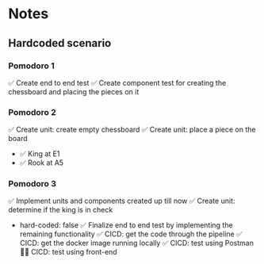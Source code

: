 # Notes

## Hardcoded scenario

### Pomodoro 1

✅ Create end to end test
✅ Create component test for creating the chessboard and placing the pieces on it

### Pomodoro 2

✅ Create unit: create empty chessboard
✅ Create unit: place a piece on the board
- ✅ King at E1
- ✅ Rook at A5

### Pomodoro 3

✅ Implement units and components created up till now
✅ Create unit: determine if the king is in check
- hard-coded: false
✅ Finalize end to end test by implementing the remaining functionality
✅ CICD: get the code through the pipeline
✅ CICD: get the docker image running locally
✅ CICD: test using Postman
🙋‍♂️ CICD: test using front-end